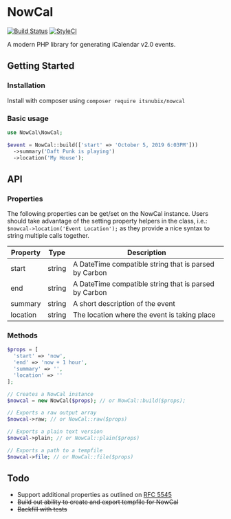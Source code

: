 # NowCal

[![Build Status](https://travis-ci.org/itsnubix/nowcal.svg?branch=master)](https://travis-ci.org/itsnubix/nowcal)
[![StyleCI](https://github.styleci.io/repos/169808234/shield?branch=master)](https://github.styleci.io/repos/169808234)

A modern PHP library for generating iCalendar v2.0 events.

## Getting Started

### Installation

Install with composer using `composer require itsnubix/nowcal`

### Basic usage

```php
use NowCal\NowCal;

$event = NowCal::build(['start' => 'October 5, 2019 6:03PM']))
  ->summary('Daft Punk is playing')
  ->location('My House');
```

## API

### Properties

The following properties can be get/set on the NowCal instance. Users should take advantage of the setting property helpers in the class, i.e.: `$nowcal->location('Event Location');` as they provide a nice syntax to string multiple calls together.

| Property | Type   | Description                                           |
| -------- | ------ | ----------------------------------------------------- |
| start    | string | A DateTime compatible string that is parsed by Carbon |
| end      | string | A DateTime compatible string that is parsed by Carbon |
| summary  | string | A short description of the event                      |
| location | string | The location where the event is taking place          |

### Methods

```php
$props = [
  'start' => 'now',
  'end' => 'now + 1 hour',
  'summary' => '',
  'location' => ''
];

// Creates a NowCal instance
$nowcal = new NowCal($props); // or NowCal::build($props);

// Exports a raw output array
$nowcal->raw; // or NowCal::raw($props)

// Exports a plain text version
$nowcal->plain; // or NowCal::plain($props)

// Exports a path to a tempfile
$nowcal->file; // or NowCal::file($props)
```

## Todo

- Support additional properties as outlined on [RFC 5545](https://tools.ietf.org/html/rfc5545)
- ~~Build out ability to create and export tempfile for NowCal~~
- ~~Backfill with tests~~
